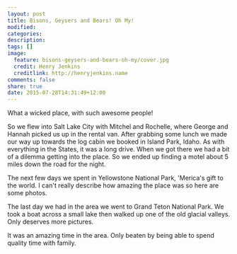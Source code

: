 ```yaml
---
layout: post
title: Bisons, Geysers and Bears! Oh My!
modified:
categories: 
description:
tags: []
image:
  feature: bisons-geysers-and-bears-oh-my/cover.jpg
  credit: Henry Jenkins
  creditlink: http://henryjenkins.name
comments: false
share: true
date: 2015-07-28T14:31:49+12:00
---
```

What a wicked place, with such awesome people!

So we flew into Salt Lake City with Mitchel and Rochelle, where George and
Hannah picked us up in the rental van. After grabbing some lunch we made our
way up towards the log cabin we booked in Island Park, Idaho. As with
everything in the States, it was a long drive. When we got there we had a bit
of a dilemma getting into the place. So we ended up finding a motel about 5
miles down the road for the night.

The next few days we spent in Yellowstone National Park, 'Merica's gift to
the world. I can't really describe how amazing the place was so here are some
photos.

The last day we had in the area we went to Grand Teton National Park. We took a
boat across a small lake then walked up one of the old glacial valleys. Only
deserves more pictures.

It was an amazing time in the area. Only beaten by being able to spend quality
time with family.

<img src="/images/bisons-geysers-and-bears-oh-my/IMG_20150723_133638.jpg" alt="">

<img src="/images/bisons-geysers-and-bears-oh-my/IMG_20150723_133830.jpg" alt="">

<img src="/images/bisons-geysers-and-bears-oh-my/IMG_20150723_143718.jpg" alt="">

<img src="/images/bisons-geysers-and-bears-oh-my/IMG_20150723_150731.jpg" alt="">

<img src="/images/bisons-geysers-and-bears-oh-my/IMG_20150723_151035.jpg" alt="">

<img src="/images/bisons-geysers-and-bears-oh-my/IMG_20150723_154916.jpg" alt="">

<img src="/images/bisons-geysers-and-bears-oh-my/IMG_20150723_161054.jpg" alt="">

<img src="/images/bisons-geysers-and-bears-oh-my/IMG_20150723_181937.jpg" alt="">

<img src="/images/bisons-geysers-and-bears-oh-my/IMG_20150723_182052~2.jpg" alt="">

<img src="/images/bisons-geysers-and-bears-oh-my/IMG_20150723_192023.jpg" alt="">

<img src="/images/bisons-geysers-and-bears-oh-my/IMG_20150723_200422.jpg" alt="">

<img src="/images/bisons-geysers-and-bears-oh-my/IMG_20150724_104509.jpg" alt="">

<img src="/images/bisons-geysers-and-bears-oh-my/IMG_20150724_114132.jpg" alt="">

<img src="/images/bisons-geysers-and-bears-oh-my/IMG_20150724_122134.jpg" alt="">

<img src="/images/bisons-geysers-and-bears-oh-my/IMG_20150724_124052.jpg" alt="">

<img src="/images/bisons-geysers-and-bears-oh-my/IMG_20150724_191031.jpg" alt="">

<img src="/images/bisons-geysers-and-bears-oh-my/IMG_20150724_192043.jpg" alt="">

<img src="/images/bisons-geysers-and-bears-oh-my/IMG_20150725_072842.jpg" alt="">

<img src="/images/bisons-geysers-and-bears-oh-my/IMG_20150725_085705.jpg" alt="">

<img src="/images/bisons-geysers-and-bears-oh-my/IMG_20150725_092821.jpg" alt="">

<img src="/images/bisons-geysers-and-bears-oh-my/IMG_20150725_134239.jpg" alt="">
